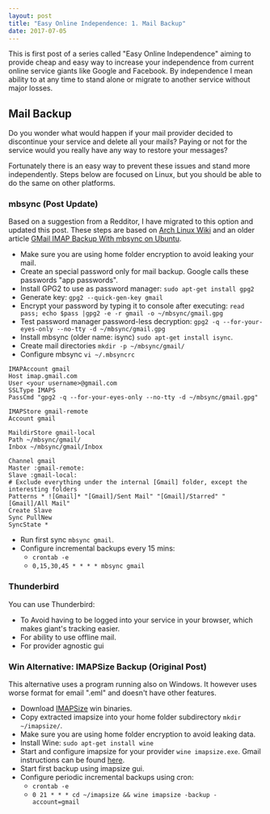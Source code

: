 ```yaml
---
layout: post
title: "Easy Online Independence: 1. Mail Backup"
date: 2017-07-05
---
```


This is first post of a series called "Easy Online Independence" aiming to provide cheap and easy way to increase your independence from current online service giants like Google and Facebook. By independence I mean ability to at any time to stand alone or migrate to another service without major losses.
 
## Mail Backup

Do you wonder what would happen if your mail provider decided to discontinue your service and delete all your mails? Paying or not for the service would you really have any way to restore your messages?

Fortunately there is an easy way to prevent these issues and stand more independently. Steps below are focused on Linux, but you should be able to do the same on other platforms.

### mbsync (Post Update)

Based on a suggestion from a Redditor, I have migrated to this option and updated this post. 
These steps are based on [Arch Linux Wiki](https://wiki.archlinux.org/index.php/Isync) and an older article [GMail IMAP Backup With mbsync on Ubuntu](https://chrisstreeter.com/archive/2009/04/gmail-imap-backup-with-mbsync-on-ubuntu.html).
- Make sure you are using home folder encryption to avoid leaking your mail.
- Create an special password only for mail backup. Google calls these passwords "app passwords".
- Install GPG2 to use as password manager: ```sudo apt-get install gpg2```
- Generate key: ```gpg2 --quick-gen-key gmail```
- Encrypt your password by typing it to console after executing: ```read pass; echo $pass |gpg2 -e -r gmail -o ~/mbsync/gmail.gpg```
- Test password manager password-less decryption: ```gpg2 -q --for-your-eyes-only --no-tty -d ~/mbsync/gmail.gpg```
- Install mbsync (older name: isync) ```sudo apt-get install isync```.
- Create mail directories ```mkdir -p ~/mbsync/gmail/```
- Configure mbsync ```vi ~/.mbsyncrc```

```
IMAPAccount gmail
Host imap.gmail.com
User <your username>@gmail.com
SSLType IMAPS
PassCmd "gpg2 -q --for-your-eyes-only --no-tty -d ~/mbsync/gmail.gpg"

IMAPStore gmail-remote
Account gmail

MaildirStore gmail-local
Path ~/mbsync/gmail/
Inbox ~/mbsync/gmail/Inbox

Channel gmail
Master :gmail-remote:
Slave :gmail-local:
# Exclude everything under the internal [Gmail] folder, except the interesting folders
Patterns * ![Gmail]* "[Gmail]/Sent Mail" "[Gmail]/Starred" "[Gmail]/All Mail"
Create Slave
Sync PullNew
SyncState *
```

- Run first sync ```mbsync gmail```.
- Configure incremental backups every 15 mins:
  -  ```crontab -e```
  -  ```0,15,30,45 * * * * mbsync gmail```

### Thunderbird
You can use Thunderbird: 
- To Avoid having to be logged into your service in your browser, which makes giant's tracking easier.  
- For ability to use offline mail. 
- For provider agnostic gui


### Win Alternative: IMAPSize Backup (Original Post)

This alternative uses a program running also on Windows. It however uses worse format for email ".eml" and doesn't have other features.

- Download [IMAPSize](http://www.broobles.com/imapsize/imap-backup.php) win binaries.
- Copy extracted imapsize into your home folder subdirectory ```mkdir ~/imapsize/```.
- Make sure you are using home folder encryption to avoid leaking data.
- Install Wine: ```sudo apt-get install wine ```
- Start and configure imapsize for your provider ```wine imapsize.exe```. Gmail instructions can be found [here](https://support.google.com/mail/answer/7126229?hl=en).
- Start first backup using imapsize gui.
- Configure periodic incremental backups using cron:
  -  ```crontab -e```
  -  ```0 21 * * * cd ~/imapsize && wine imapsize -backup -account=gmail```
